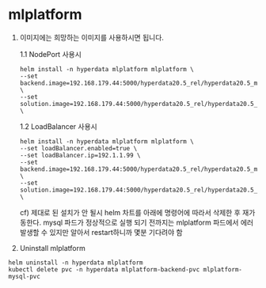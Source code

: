 # mlplatform

1. 이미지에는 희망하는 이미지를 사용하시면 됩니다. 
   
   1.1 NodePort 사용시
   ```
   helm install -n hyperdata mlplatform mlplatform \
   --set backend.image=192.168.179.44:5000/hyperdata20.5_rel/hyperdata20.5_mlplatform:20230619_v1 \
   --set solution.image=192.168.179.44:5000/hyperdata20.5_rel/hyperdata20.5_agent:20230619_v1 \
   ```
   
   1.2 LoadBalancer 사용시
   ```
   helm install -n hyperdata mlplatform mlplatform \
   --set loadBalancer.enabled=true \
   --set loadBalancer.ip=192.1.1.99 \ 
   --set backend.image=192.168.179.44:5000/hyperdata20.5_rel/hyperdata20.5_mlplatform:20230619_v1 \
   --set solution.image=192.168.179.44:5000/hyperdata20.5_rel/hyperdata20.5_agent:20230619_v1 \
   ```
   cf) 제대로 된 설치가 안 될시 helm 차트를 아래에 명령어에 따라서 삭제한 후 재가동한다.
   mysql 파드가 정상적으로 실행 되기 전까지는 mlplatform 파드에서 에러 발생할 수 있지만 알아서 restart하니까 몇분 기다려야 함 

2.  Uninstall mlplatform
```
helm uninstall -n hyperdata mlplatform
kubectl delete pvc -n hyperdata mlplatform-backend-pvc mlplatform-mysql-pvc
```
